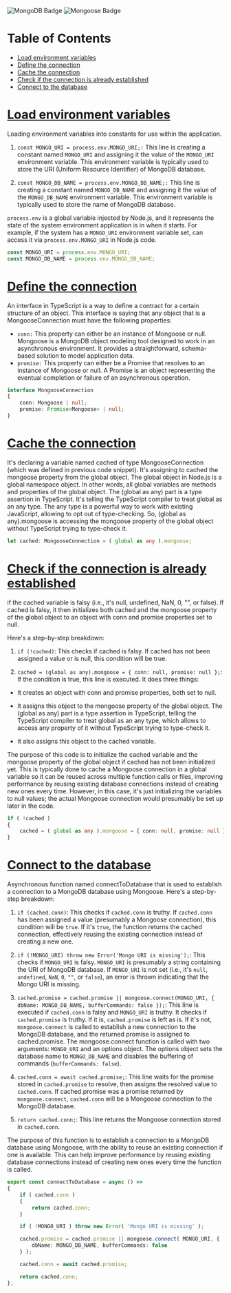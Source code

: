 
![MongoDB Badge](https://img.shields.io/badge/MongoDB-47A248?logo=mongodb&logoColor=fff&style=plastic) 
![Mongoose Badge](https://img.shields.io/badge/Mongoose-F04D35?logo=mongoosedotws&logoColor=fff&style=plastic)

# Table of Contents
- [Load environment variables](#load-environment-variables)
- [Define the connection](#define-the-connection)
- [Cache the connection](#cache-the-connection)
- [Check if the connection is already established](#check-if-the-connection-is-already-established)
- [Connect to the database](#connect-to-the-database)

# [Load environment variables](mongoose.ts#4)

Loading environment variables into constants for use within the application.
1. `const MONGO_URI = process.env.MONGO_URI;:` This line is creating a constant named `MONGO_URI` and assigning it the value of the `MONGO_URI` environment variable. This environment variable is typically used to store the URI (Uniform Resource Identifier) of MongoDB database.

2. `const MONGO_DB_NAME = process.env.MONGO_DB_NAME;:` This line is creating a constant named `MONGO_DB_NAME` and assigning it the value of the `MONGO_DB_NAME` environment variable. This environment variable is typically used to store the name of  MongoDB database.

`process.env` is a global variable injected by Node.js, and it represents the state of the system environment application is in when it starts. For example, if the system has a `MONGO_URI` environment variable set,  can access it via `process.env.MONGO_URI` in  Node.js code.
```typescript
const MONGO_URI = process.env.MONGO_URI;
const MONGO_DB_NAME = process.env.MONGO_DB_NAME;
```

# [Define the connection](mongoose.ts#8)

An interface in TypeScript is a way to define a contract for a certain structure of an object. This interface is saying that any object that is a MongooseConnection must have the following properties:

- `conn:` This property can either be an instance of Mongoose or null. Mongoose is a MongoDB object modeling tool designed to work in an asynchronous environment. It provides a straightforward, schema-based solution to model application data.
- `promise:` This property can either be a Promise that resolves to an instance of Mongoose or null. A Promise is an object representing the eventual completion or failure of an asynchronous operation.

```typescript
interface MongooseConnection
{
    conn: Mongoose | null;
    promise: Promise<Mongoose> | null; 
}
```

# [Cache the connection](mongoose.ts#15)
It's declaring a variable named cached of type MongooseConnection (which was defined in previous code snippet).
It's assigning to cached the mongoose property from the global object.
The global object in Node.js is a global namespace object. In other words, all global variables are methods and properties of the global object.
The (global as any) part is a type assertion in TypeScript. It's telling the TypeScript compiler to treat global as an any type. The any type is a 
powerful way to work with existing JavaScript, allowing to opt out of type-checking.
So, (global as any).mongoose is accessing the mongoose property of the global object without TypeScript trying to type-check it.
```typescript
let cached: MongooseConnection = ( global as any ).mongoose;
```
# [Check if the connection is already established](mongoose.ts#18)
if the cached variable is falsy (i.e., it's null, undefined, NaN, 0, "", or false). If cached is falsy, it then initializes both cached and the mongoose property of the global object to an object with conn and promise properties set to null.

Here's a step-by-step breakdown:

1. `if (!cached)`: This checks if cached is falsy. If cached has not been assigned a value or is null, this condition will be true.

2. `cached = (global as any).mongoose = { conn: null, promise: null };`: If the condition is true, this line is executed. It does three things:

- It creates an object with conn and promise properties, both set to null.

- It assigns this object to the mongoose property of the global object. The (global as any) part is a type assertion in TypeScript, telling the TypeScript compiler to treat global as an any type, which allows to access any property of it without TypeScript trying to type-check it.

- It also assigns this object to the cached variable.

The purpose of this code is to initialize the cached variable and the mongoose property of the global object if cached has not been initialized yet. This is typically done to cache a Mongoose connection in a global variable so it can be reused across multiple function calls or files, improving performance by reusing existing database connections instead of creating new ones every time. However, in this case, it's just initializing the variables to null values; the actual Mongoose connection would presumably be set up later in the code.

```typescript
if ( !cached )
{
    cached = ( global as any ).mongoose = { conn: null, promise: null };
}
```

# [Connect to the database](mongoose.ts#24)
Asynchronous function named connectToDatabase that is used to establish a connection to a MongoDB database using Mongoose. Here's a step-by-step breakdown:

1. `if (cached.conn)`: This checks if `cached.conn` is truthy. If `cached.conn` has been assigned a value (presumably a Mongoose connection), this condition will be `true`. If it's `true`, the function returns the cached connection, effectively reusing the existing connection instead of creating a new one.

2. `if (!MONGO_URI) throw new Error('Mongo URI is missing');`: This checks if `MONGO_URI` is falsy. `MONGO_URI` is presumably a string containing the URI of MongoDB database. If `MONGO_URI` is not set (i.e., it's `null`, `undefined`, `NaN`, `0`, `""`, or `false`), an error is thrown indicating that the Mongo URI is missing.

3. `cached.promise = cached.promise || mongoose.connect(MONGO_URI, { dbName: MONGO_DB_NAME, bufferCommands: false });`: This line is executed if `cached.conn` is falsy and `MONGO_URI` is truthy. It checks if `cached.promise` is truthy. If it is, `cached.promise` is left as is. If it's not, `mongoose.connect` is called to establish a new connection to the MongoDB database, and the returned promise is assigned to cached.promise. The mongoose.connect function is called with two arguments: `MONGO_URI` and an options object. The options object sets the database name to `MONGO_DB_NAME` and disables the buffering of commands (`bufferCommands: false`).

4. `cached.conn = await cached.promise;`: This line waits for the promise stored in `cached.promise` to resolve, then assigns the resolved value to `cached.conn`. If cached.promise was a promise returned by `mongoose.connect`, `cached.conn` will be a Mongoose connection to the MongoDB database.

5. `return cached.conn;`: This line returns the Mongoose connection stored in `cached.conn`.

The purpose of this function is to establish a connection to a MongoDB database using Mongoose, with the ability to reuse an existing connection if one is available. This can help improve performance by reusing existing database connections instead of creating new ones every time the function is called.
```typescript
export const connectToDatabase = async () =>
{
    if ( cached.conn )
    {
        return cached.conn;
    }

    if ( !MONGO_URI ) throw new Error( 'Mongo URI is missing' );

    cached.promise = cached.promise || mongoose.connect( MONGO_URI, {
        dbName: MONGO_DB_NAME, bufferCommands: false
    } );

    cached.conn = await cached.promise;

    return cached.conn;
};
```
